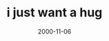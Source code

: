 ---
layout: base.njk
title : 'i just want a hug' 
view_title : 'i just want a hug' 
year : '2000' 
date : '2000-11-06' 
img_file : '/drawing/wantedhug.png' 
html_file : 'hug' 
next_html : 'simplethings.html' 
year_order : '570' 
permalink : "title/{{html_file}}.html"
---